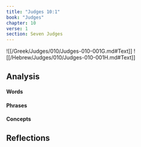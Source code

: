 ```yaml
---
title: "Judges 10:1"
book: "Judges"
chapter: 10
verse: 1
section: Seven Judges
---
```

![[/Greek/Judges/010/Judges-010-001G.md#Text]]
![[/Hebrew/Judges/010/Judges-010-001H.md#Text]]

## Analysis

#### Words

#### Phrases

#### Concepts

## Reflections
